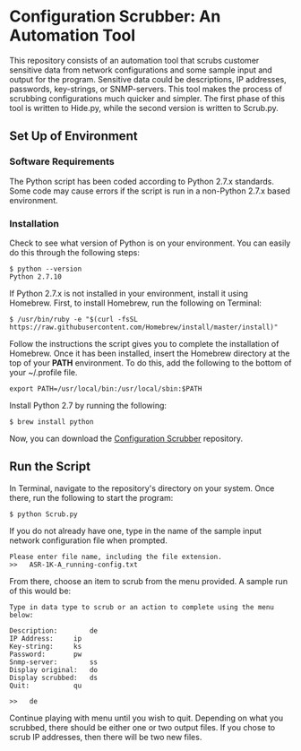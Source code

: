 # Configuration Scrubber: An Automation Tool
This repository consists of an automation tool that scrubs customer sensitive data from network configurations and some sample input and output for the program. Sensitive data could be descriptions, IP addresses, passwords, key-strings, or SNMP-servers. This tool makes the process of scrubbing configurations much quicker and simpler. The first phase of this tool is written to Hide.py, while the second version is written to Scrub.py.
## Set Up of Environment
### Software Requirements
The Python script has been coded according to Python 2.7.x standards. Some code may cause errors if the script is run in a non-Python 2.7.x based environment. 
### Installation
Check to see what version of Python is on your environment. You can easily do this through the following steps:
```
$ python --version
Python 2.7.10
```
If Python 2.7.x is not installed in your environment, install it using Homebrew.
First, to install Homebrew, run the following on Terminal:
```
$ /usr/bin/ruby -e "$(curl -fsSL https://raw.githubusercontent.com/Homebrew/install/master/install)"
```
Follow the instructions the script gives you to complete the installation of Homebrew. Once it has been installed, insert the Homebrew directory at the top of your **PATH** environment. To do this, add the following to the bottom of your ~/.profile file.
```
export PATH=/usr/local/bin:/usr/local/sbin:$PATH
```
Install Python 2.7 by running the following:
```
$ brew install python
```

Now, you can download the [Configuration Scrubber](https://github.com/bhayer96/Configuration-Scrubber-An-Automation-Tool) repository.
## Run the Script
In Terminal, navigate to the repository's directory on your system. Once there, run the following to start the program:
```
$ python Scrub.py
```
If you do not already have one, type in the name of the sample input network configuration file when prompted.
```
Please enter file name, including the file extension.
>>   ASR-1K-A_running-config.txt
```
From there, choose an item to scrub from the menu provided. A sample run of this would be:
```
Type in data type to scrub or an action to complete using the menu below:

Description:		de
IP Address:		ip
Key-string:		ks
Password:		pw
Snmp-server:		ss
Display original:	do
Display scrubbed:	ds
Quit:			qu

>>   de
```
Continue playing with menu until you wish to quit. Depending on what you scrubbed, there should be either one or two output files. If you chose to scrub IP addresses, then there will be two new files.
